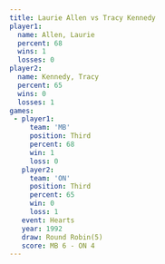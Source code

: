 ```yaml
---
title: Laurie Allen vs Tracy Kennedy
player1:              
  name: Allen, Laurie 
  percent: 68         
  wins: 1             
  losses: 0           
player2:              
  name: Kennedy, Tracy
  percent: 65         
  wins: 0             
  losses: 1           
games:
 - player1:         
     team: 'MB'     
     position: Third
     percent: 68    
     win: 1         
     loss: 0        
   player2:         
     team: 'ON'     
     position: Third
     percent: 65    
     win: 0         
     loss: 1        
   event: Hearts       
   year: 1992          
   draw: Round Robin(5)
   score: MB 6 - ON 4  
---
```

